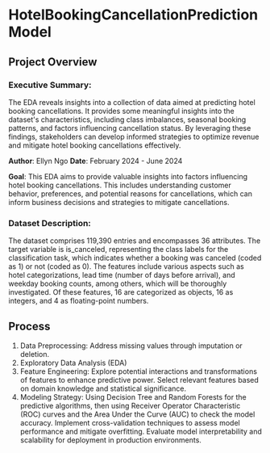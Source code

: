 # HotelBookingCancellationPredictionModel
## Project Overview
### Executive Summary: 
The EDA reveals insights into a collection of data aimed at predicting hotel booking cancellations. It provides some meaningful insights into the dataset's characteristics, including class imbalances, seasonal booking patterns, and factors influencing cancellation status. By leveraging these findings, stakeholders can develop informed strategies to optimize revenue and mitigate hotel booking cancellations effectively.

**Author**: Ellyn Ngo
**Date**: February 2024 - June 2024

**Goal**: This EDA aims to provide valuable insights into factors influencing hotel booking cancellations. This includes understanding customer behavior, preferences, and potential reasons for cancellations, which can inform business decisions and strategies to mitigate cancellations.

### Dataset Description:
The dataset comprises 119,390 entries and encompasses 36 attributes. The target variable is is_canceled, representing the class labels for the classification task, which indicates whether a booking was canceled (coded as 1) or not (coded as 0). The features include various aspects such as hotel categorizations, lead time (number of days before arrival), and weekday booking counts, among others, which will be thoroughly investigated. Of these features, 16 are categorized as objects, 16 as integers, and 4 as floating-point numbers.

## Process
1. Data Preprocessing: Address missing values through imputation or deletion.
2. Exploratory Data Analysis (EDA)
3. Feature Engineering:
Explore potential interactions and transformations of features to enhance predictive power.
Select relevant features based on domain knowledge and statistical significance.
4. Modeling Strategy:
Using Decision Tree and Random Forests for the predictive algorithms, then using Receiver Operator Characteristic (ROC) curves and the Area Under the Curve (AUC) to check the model accuracy.
Implement cross-validation techniques to assess model performance and mitigate overfitting.
Evaluate model interpretability and scalability for deployment in production environments.
